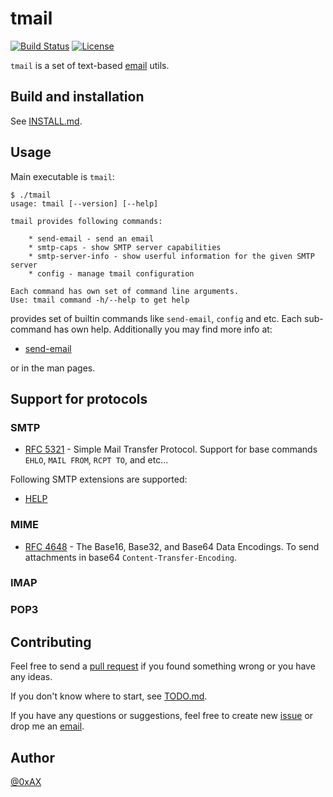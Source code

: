 tmail
========

[![Build Status](https://travis-ci.org/0xAX/tmail.svg?branch=master)](https://travis-ci.org/0xAX/tmail) [![License](https://img.shields.io/badge/License-BSD%203--Clause-blue.svg)](https://opensource.org/licenses/BSD-3-Clause)
 
`tmail` is a set of text-based [email](https://en.wikipedia.org/wiki/Email) utils.

## Build and installation

See [INSTALL.md](https://github.com/0xAX/tmail/blob/master/Documentation/INSTALL.md).

## Usage

Main executable is `tmail`:

```
$ ./tmail 
usage: tmail [--version] [--help]

tmail provides following commands:

    * send-email - send an email
    * smtp-caps - show SMTP server capabilities
    * smtp-server-info - show userful information for the given SMTP server
    * config - manage tmail configuration

Each command has own set of command line arguments.
Use: tmail command -h/--help to get help
```

provides set of builtin commands like `send-email`, `config` and etc.
Each sub-command has own help. Additionally you may find more info at:

  * [send-email](https://github.com/0xAX/tmail/blob/master/Documentation/send-email.md)

or in the man pages.

## Support for protocols

### SMTP

  * [RFC 5321](https://github.com/0xAX/tmail/blob/master/rfc/rfc-5321.txt) - Simple Mail Transfer Protocol. Support for base commands `EHLO`, `MAIL FROM`, `RCPT TO`, and etc...

Following SMTP extensions are supported:

  * [HELP](https://tools.ietf.org/html/rfc5321#section-4.1.1.8)

### MIME

  * [RFC 4648](https://github.com/0xAX/tmail/blob/master/rfc/rfc-4648.txt) - The Base16, Base32, and Base64 Data Encodings. To send attachments in base64 `Content-Transfer-Encoding`.

### IMAP

### POP3

## Contributing

Feel free to send a [pull request](https://help.github.com/articles/about-pull-requests/) if you found something wrong or you have any ideas.

If you don't know where to start, see [TODO.md](https://github.com/0xAX/tmail/blob/master/TODO.md).

If you have any questions or suggestions, feel free to create new [issue](https://github.com/0xAX/tmail/issues/new) or drop me an [email](mailto:kuleshovmail@gmail.com).

## Author

[@0xAX](https://twitter.com/0xAX)